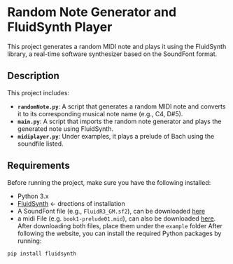 # Random Note Generator and FluidSynth Player

This project generates a random MIDI note and plays it using the FluidSynth library, a real-time software synthesizer based on the SoundFont format.

## Description

This project includes:
- **`randomNote.py`**: A script that generates a random MIDI note and converts it to its corresponding musical note name (e.g., C4, D#5).
- **`main.py`**: A script that imports the random note generator and plays the generated note using FluidSynth.
- **`midiplayer.py`**: Under examples, it plays a prelude of Bach using the soundfile listed.

## Requirements

Before running the project, make sure you have the following installed:
- Python 3.x
- [FluidSynth](https://ksvi.mff.cuni.cz/~dingle/2019/prog_1/python_music.html) <- drections of installation
- A SoundFont file (e.g., `FluidR3_GM.sf2`), can be downloaded [here](https://keymusician01.s3.amazonaws.com/FluidR3_GM.zip)
- a midi File (e.g. `book1-prelude01.mid`), can also be downloaded [here](https://www.mfiles.co.uk/downloads/book1-prelude01.mid). After downloading both files, place them under the `example` folder
After following the website, you can install the required Python packages by running:

```bash
pip install fluidsynth
